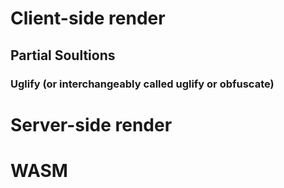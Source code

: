 # Client-side render 

## Partial Soultions

### Uglify (or interchangeably called uglify or obfuscate)

# Server-side render

# WASM
